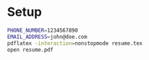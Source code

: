 # Setup

```bash
PHONE_NUMBER=1234567890
EMAIL_ADDRESS=john@doe.com
pdflatex -interaction=nonstopmode resume.tex 
open resume.pdf
```
